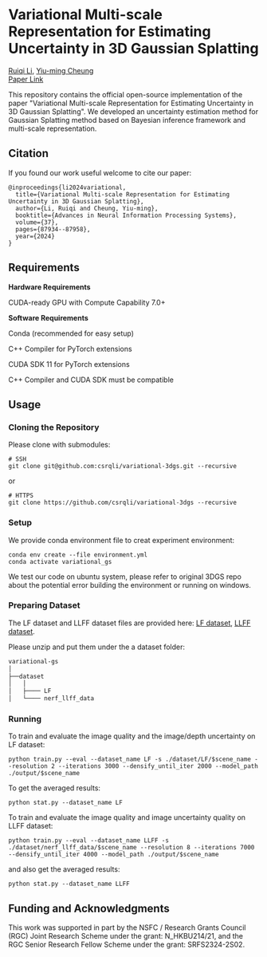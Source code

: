 # Variational Multi-scale Representation for Estimating Uncertainty in 3D Gaussian Splatting
[Ruiqi Li](https://www.comp.hkbu.edu.hk/~csrqli/), [Yiu-ming Cheung](https://www.comp.hkbu.edu.hk/~ymc/) <br>
[Paper Link](https://proceedings.neurips.cc/paper_files/paper/2024/file/a076d0d1ed77364fc57693bdee1958fb-Paper-Conference.pdf) 

This repository contains the official open-source implementation of the paper "Variational Multi-scale Representation for Estimating Uncertainty in 3D Gaussian Splatting". We developed an uncertainty estimation method for Gaussian Splatting method based on Bayesian inference framework and multi-scale representation. 

## Citation
If you found our work useful welcome to cite our paper: 

```
@inproceedings{li2024variational,
  title={Variational Multi-scale Representation for Estimating Uncertainty in 3D Gaussian Splatting},
  author={Li, Ruiqi and Cheung, Yiu-ming},
  booktitle={Advances in Neural Information Processing Systems},
  volume={37},
  pages={87934--87958},
  year={2024}
}
```

## Requirements

**Hardware Requirements**

CUDA-ready GPU with Compute Capability 7.0+

**Software Requirements**

Conda (recommended for easy setup)

C++ Compiler for PyTorch extensions

CUDA SDK 11 for PyTorch extensions

C++ Compiler and CUDA SDK must be compatible

## Usage

### Cloning the Repository

Please clone with submodules: 
```shell
# SSH
git clone git@github.com:csrqli/variational-3dgs.git --recursive
```
or
```shell
# HTTPS
git clone https://github.com/csrqli/variational-3dgs --recursive
```

### Setup

We provide conda environment file to creat experiment environment: 
```shell
conda env create --file environment.yml
conda activate variational_gs
```
We test our code on ubuntu system, please refer to original 3DGS repo about the potential error building the environment or running on windows. 

### Preparing Dataset

The LF dataset and LLFF dataset files are provided here: [LF dataset](https://drive.google.com/file/d/1RrfrMN5wSaishYJu5vYiTy6gUPZfLaDM/view?usp=sharing), [LLFF dataset](https://drive.google.com/file/d/1kDclWpEpUPm9Nw0tGoQTLWz3L4g5Hu2L/view?usp=sharing). 

Please unzip and put them under the a dataset folder: 

```bash
variational-gs
│
├──dataset
│   │  
│   ├──── LF
│   └──── nerf_llff_data
```

### Running

To train and evaluate the image quality and the image/depth uncertainty on LF dataset: 

```shell
python train.py --eval --dataset_name LF -s ./dataset/LF/$scene_name --resolution 2 --iterations 3000 --densify_until_iter 2000 --model_path ./output/$scene_name
```

To get the averaged results: 
```
python stat.py --dataset_name LF
```

To train and evaluate the image quality and image uncertainty quality on LLFF dataset: 

```shell
python train.py --eval --dataset_name LLFF -s ./dataset/nerf_llff_data/$scene_name --resolution 8 --iterations 7000 --densify_until_iter 4000 --model_path ./output/$scene_name
```

and also get the averaged results: 
```
python stat.py --dataset_name LLFF
```

## Funding and Acknowledgments

This work was supported in part by the NSFC / Research Grants Council (RGC) Joint Research Scheme under the grant: N\_HKBU214/21, and the RGC Senior Research Fellow Scheme under the grant: SRFS2324-2S02. 

